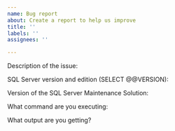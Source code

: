 ```yaml
---
name: Bug report
about: Create a report to help us improve
title: ''
labels: ''
assignees: ''

---
```


Description of the issue:

SQL Server version and edition (SELECT @@VERSION):

Version of the SQL Server Maintenance Solution:

What command are you executing:

What output are you getting?
